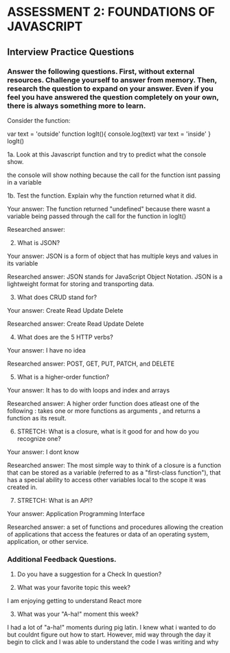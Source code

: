 # ASSESSMENT 2: FOUNDATIONS OF JAVASCRIPT
## Interview Practice Questions

### Answer the following questions. First, without external resources. Challenge yourself to answer from memory. Then, research the question to expand on your answer. Even if you feel you have answered the question completely on your own, there is always something more to learn.

Consider the function:

var text = 'outside'
function logIt(){
  console.log(text)
  var text = 'inside'
}
logIt()


1a. Look at this Javascript function and try to predict what the console show.

  the console will show nothing because the call for the function isnt passing in a variable 


1b. Test the function. Explain why the function returned what it did.

  Your answer: The function returned "undefined" because there wasnt a variable being passed through the call for the function in logIt()

  Researched answer: 


2. What is JSON?

  Your answer: JSON is a form of object that has multiple keys and values in its variable

  Researched answer: JSON stands for JavaScript Object Notation. JSON is a lightweight format for storing and transporting data.



3. What does CRUD stand for?

  Your answer: Create Read Update Delete

  Researched answer: Create Read Update Delete



4. What does are the 5 HTTP verbs?

  Your answer: I have no idea

  Researched answer: POST, GET, PUT, PATCH, and DELETE


5. What is a higher-order function?

  Your answer: It has to do with loops and index and arrays

  Researched answer: A higher order function does atleast one of the following : takes one or more functions as arguments , and returns a function as its result.




6. STRETCH: What is a closure, what is it good for and how do you recognize one?

  Your answer: I dont know

  Researched answer: The most simple way to think of a closure is a function that can be stored as a variable (referred to as a "first-class function"), that has a special ability to access other variables local to the scope it was created in.




7. STRETCH: What is an API?

  Your answer: Application Programming Interface

  Researched answer: a set of functions and procedures allowing the creation of applications that access the features or data of an operating system, application, or other service.



### Additional Feedback Questions.

1. Do you have a suggestion for a Check In question?



2. What was your favorite topic this week?

I am enjoying getting to understand React more

3. What was your "A-ha!" moment this week?

I had a lot of "a-ha!" moments during pig latin. I knew what i wanted to do but couldnt figure out how to start. However, mid way through the day it begin to click and I was able to understand the code I was writing and why